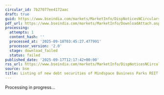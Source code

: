 ```yaml
---
circular_id: 7b27077ee4172aac
draft: true
guid: https://www.bseindia.com/markets/MarketInfo/DispNoticesNCirculars.aspx?Noticeid={2FFE9BE0-6FCF-4C3F-89DF-48DB3947AC56}&noticeno=20250917-25&dt=09/17/2025&icount=25&totcount=57&flag=0
pdf_url: https://www.bseindia.com/markets/MarketInfo/DownloadAttach.aspx?id=20250917-25&attachedId=
processing:
  attempts: 1
  content_hash: ''
  processed_at: '2025-09-18T03:45:27.477991'
  processor_version: '2.0'
  stage: download_failed
  status: failed
published_date: '2025-09-17T12:17:42+00:00'
rss_url: https://www.bseindia.com/markets/MarketInfo/DispNoticesNCirculars.aspx?Noticeid={2FFE9BE0-6FCF-4C3F-89DF-48DB3947AC56}&noticeno=20250917-25&dt=09/17/2025&icount=25&totcount=57&flag=0
source: bse
title: Listing of new debt securities of Mindspace Business Parks REIT
---
```


Processing in progress...